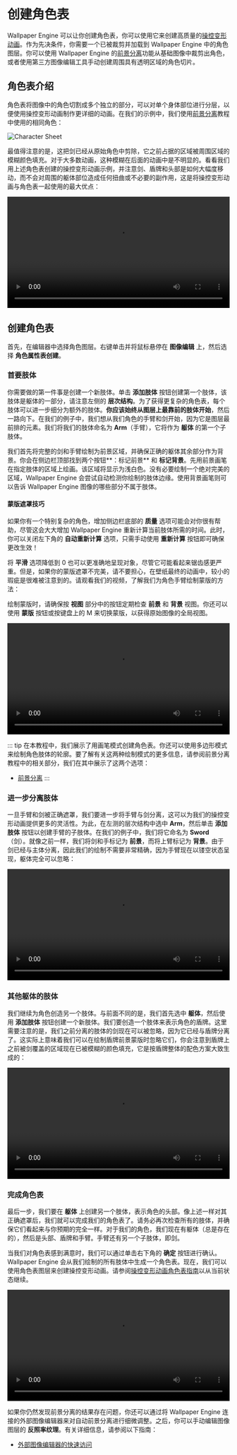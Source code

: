 # 创建角色表

Wallpaper Engine 可以让你创建角色表，你可以使用它来创建高质量的[操控变形动画](/wallpaper-engine-docs/scene/puppet-warp/introduction)。作为先决条件，你需要一个已被裁剪并加载到 Wallpaper Engine 中的角色图层。你可以使用 Wallpaper Engine 的[前景分离](/wallpaper-engine-docs/scene/image-preparation/foreground-separation)功能从基础图像中裁剪出角色，或者使用第三方图像编辑工具手动创建周围具有透明区域的角色切片。

## 角色表介绍

角色表将图像中的角色切割成多个独立的部分，可以对单个身体部位进行分层，以便使用操控变形动画制作更详细的动画。在我们的示例中，我们使用[前景分离](/wallpaper-engine-docs/scene/image-preparation/foreground-separation)教程中使用的相同角色：

![Character Sheet](/wallpaper-engine-docs/img/character-sheet-creation/character_sheet_example.png)

最值得注意的是，这把剑已经从原始角色中剪除，它之前占据的区域被周围区域的模糊颜色填充。对于大多数动画，这种模糊在后面的动画中是不明显的。看看我们用上述角色表创建的操控变形动画示例，并注意剑、盾牌和头部是如何大幅度移动，而不会对周围的躯体部位造成任何扭曲或不必要的副作用，这是将操控变形动画与角色表一起使用的最大优点：

<video width="100%" controls autoplay loop>
  <source :src="$withBase('/videos/character_sheet_puppet_warp.mp4')" type="video/mp4">
  Your browser does not support the video tag.
</video>


## 创建角色表

首先，在编辑器中选择角色图层。右键单击并将鼠标悬停在 **图像编辑** 上，然后选择 **角色属性表创建**。

### 首要肢体

你需要做的第一件事是创建一个新肢体。单击 **添加肢体** 按钮创建第一个肢体，该肢体是躯体的一部分，请注意左侧的 **层次结构**。为了获得更复杂的角色表，每个肢体可以进一步细分为额外的肢体。**你应该始终从图层上最靠前的肢体开始**，然后一路向下。在我们的例子中，我们想从我们角色的手臂和剑开始，因为它是图层最前排的元素。我们将我们的肢体命名为 **Arm**（手臂），它将作为 **躯体** 的第一个子肢体。

我们首先将完整的剑和手臂绘制为前景区域，并确保正确的躯体其余部分作为背景。你会在侧边栏顶部找到两个按钮**：标记前景** 和 **标记背景**。先用前景画笔在指定肢体的区域上绘画。该区域将显示为浅白色。没有必要绘制一个绝对完美的区域，Wallpaper Engine 会尝试自动检测你绘制的肢体边缘。使用背景画笔则可以告诉 Wallpaper Engine 图像的哪些部分不属于肢体。

#### 蒙版遮罩技巧

如果你有一个特别复杂的角色，增加侧边栏底部的 **质量** 选项可能会对你很有帮助，尽管这会大大增加 Wallpaper Engine 重新计算当前肢体所需的时间。此时，你可以关闭左下角的 **自动重新计算** 选项，只需手动使用 **重新计算** 按钮即可确保更改生效！

将 **平滑** 选项降低到 0 也可以更准确地呈现对象，尽管它可能看起来锯齿感更严重。但是，如果你的蒙版遮罩不完美，请不要担心，在壁纸最终的动画中，较小的瑕疵是很难被注意到的。请观看我们的视频，了解我们为角色手臂绘制蒙版的方法：

绘制蒙版时，请确保按 **视图** 部分中的按钮定期检查 **前景** 和 **背景** 视图。你还可以使用 **蒙版** 按钮或按键盘上的 M 来切换蒙版，以获得原始图像的全局视图。


<video width="100%" controls>
  <source :src="$withBase('/videos/cs_arm.mp4')" type="video/mp4">
  Your browser does not support the video tag.
</video>

::: tip
在本教程中，我们展示了用画笔模式创建角色表。你还可以使用多边形模式来绘制角色肢体的轮廓。要了解有关这两种绘制模式的更多信息，请参阅前景分离教程中的相关部分，我们在其中展示了这两个选项：

* [前景分离](/wallpaper-engine-docs/scene/image-preparation/foreground-separation)
:::

### 进一步分离肢体

一旦手臂和剑被正确遮罩，我们要进一步将手臂与剑分离，这可以为我们的操控变形动画提供更多的灵活性。为此，在左测的层次结构中选中 **Arm**，然后单击 **添加肢体** 按钮以创建手臂的子肢体。在我们的例子中，我们将它命名为 **Sword**（剑）。就像之前一样，我们将剑和手标记为 **前景**，而将上臂标记为 **背景**。由于剑已经与主体分离，因此我们的绘制不需要非常精确，因为手臂现在以镂空状态呈现，躯体完全可以忽略：

<video width="100%" controls>
  <source :src="$withBase('/videos/cs_sword.mp4')" type="video/mp4">
  Your browser does not support the video tag.
</video>

### 其他躯体的肢体

我们继续为角色创造另一个肢体。与前面不同的是，我们首先选中 **躯体**，然后使用 **添加肢体** 按钮创建一个新肢体。我们要创造一个肢体来表示角色的盾牌。这里需要注意的是，我们之前分离的肢体的剑现在可以被忽略，因为它已经与盾牌分离了。这实际上意味着我们可以在绘制盾牌前景蒙版时忽略它们，你会注意到盾牌上之前被剑覆盖的区域现在已被模糊的颜色填充，它是按盾牌整体的配色方案大致生成的：

<video width="100%" controls>
  <source :src="$withBase('/videos/cs_shield.mp4')" type="video/mp4">
  Your browser does not support the video tag.
</video>

### 完成角色表

最后一步，我们要在 **躯体** 上创建另一个肢体，表示角色的头部。像上述一样对其正确遮罩后，我们就可以完成我们的角色表了。请务必再次检查所有的肢体，并确保它们看起来与你预期的完全一样。对于我们的角色，我们现在有躯体（总是存在的），然后是头部、盾牌和手臂。手臂还有另一个子肢体，即剑。

当我们对角色表感到满意时，我们可以通过单击右下角的 **确定** 按钮进行确认。Wallpaper Engine 会从我们绘制的所有肢体中生成一个角色表。现在，我们可以使用角色表图层来创建操控变形动画。请参阅[操控变形动画角色表指南](/wallpaper-engine-docs/scene/puppet-warp/charactersheet)以从当前状态继续。

<video width="100%" controls>
  <source :src="$withBase('/videos/cs_summary.mp4')" type="video/mp4">
  Your browser does not support the video tag.
</video>

如果你仍然发现前景分离的结果存在问题，你还可以通过将 Wallpaper Engine 连接的外部图像编辑器来对自动前景分离进行细微调整。之后，你可以手动编辑图像图层的 **反照率纹理**。有关详细信息，请参阅以下指南：

* [外部图像编辑器的快速访问](/wallpaper-engine-docs/scene/image-preparation/external-editor)
